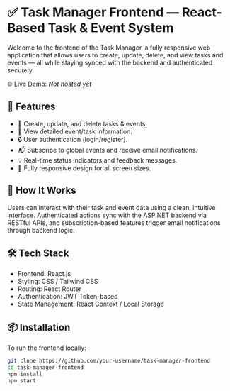 # ✅ Task Manager Frontend — React-Based Task & Event System

Welcome to the frontend of the Task Manager, a fully responsive web application that allows users to create, update, delete, and view tasks and events — all while staying synced with the backend and authenticated securely.

🌐 Live Demo: *Not hosted yet*

## 🚀 Features

- 📝 Create, update, and delete tasks & events.
- 📅 View detailed event/task information.
- 🔒 User authentication (login/register).
- 📬 Subscribe to global events and receive email notifications.
- 💡 Real-time status indicators and feedback messages.
- 📱 Fully responsive design for all screen sizes.

## 🧠 How It Works

Users can interact with their task and event data using a clean, intuitive interface. Authenticated actions sync with the ASP.NET backend via RESTful APIs, and subscription-based features trigger email notifications through backend logic.

## 🛠️ Tech Stack

- Frontend: React.js
- Styling: CSS / Tailwind CSS
- Routing: React Router
- Authentication: JWT Token-based
- State Management: React Context / Local Storage

## 📦 Installation

To run the frontend locally:

```bash
git clone https://github.com/your-username/task-manager-frontend
cd task-manager-frontend
npm install
npm start
